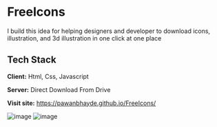 # FreeIcons

I build this idea for helping designers and developer to download icons, illustration, and 3d illustration in one click at one place

## Tech Stack

**Client:** Html, Css, Javascript

**Server:** Direct Download From Drive

**Visit site:** https://pawanbhayde.github.io/FreeIcons/

![image](https://user-images.githubusercontent.com/82137686/212466166-aaacdd8c-5460-434f-b493-99fd4aef835e.png)
![image](https://user-images.githubusercontent.com/82137686/212466307-10906f96-4931-42f0-aa62-9daeb527b40b.png)
